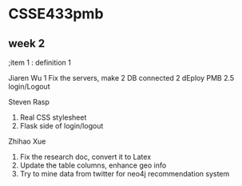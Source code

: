# CSSE433pmb

## week 2
;item 1
: definition 1

Jiaren Wu
1 Fix the servers, make 2 DB connected
2 dEploy PMB
2.5 login/Logout


Steven Rasp
1. Real CSS stylesheet
2. Flask side of login/logout


Zhihao Xue
1. Fix the research doc, convert it to Latex
2. Update the table columns, enhance geo info
3. Try to mine data from twitter for neo4j recommendation system
